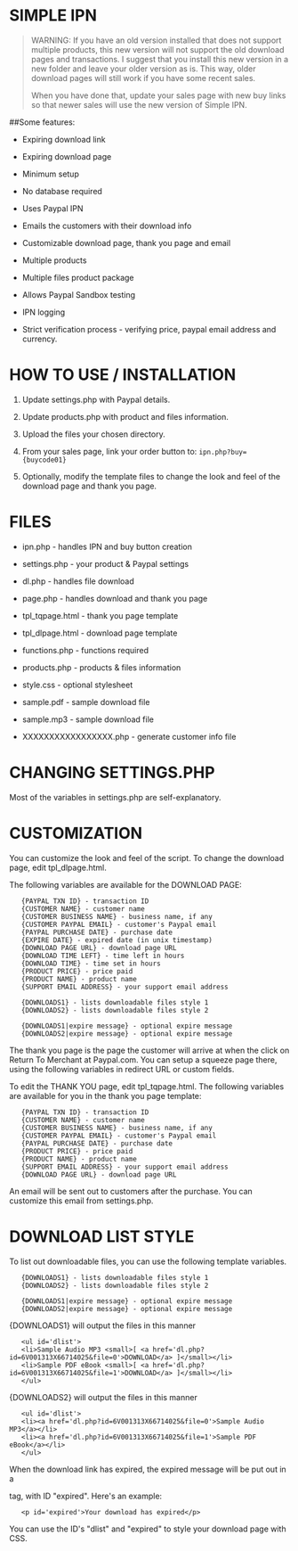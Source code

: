 SIMPLE IPN
==========

> WARNING: If you have an old version installed that does not support multiple products, this new version will not support the old download pages and transactions. I suggest that you install this new version in a new folder and leave your older version as is. This way, older download pages will still work if you have some recent sales.
> 
> When you have done that, update your sales page with new buy links so that newer sales will use the new version of Simple IPN.


##Some features:

* Expiring download link

* Expiring download page

* Minimum setup

* No database required

* Uses Paypal IPN

* Emails the customers with their download info

* Customizable download page, thank you page and email

* Multiple products

* Multiple files product package

* Allows Paypal Sandbox testing

* IPN logging

* Strict verification process - verifying price, paypal email address and currency.


HOW TO USE / INSTALLATION
=========================

1. Update settings.php with Paypal details.

2. Update products.php with product and files information.

3. Upload the files your chosen directory.

4. From your sales page, link your order button to: ```ipn.php?buy={buycode01}```

5. Optionally, modify the template files to change the look and feel of the download page and thank you page.


FILES
=====

- ipn.php               - handles IPN and buy button creation
- settings.php          - your product & Paypal settings
- dl.php                - handles file download
- page.php              - handles download and thank you page
- tpl_tqpage.html       - thank you page template
- tpl_dlpage.html       - download page template
- functions.php         - functions required
- products.php          - products & files information
- style.css             - optional stylesheet

- sample.pdf            - sample download file
- sample.mp3            - sample download file
- XXXXXXXXXXXXXXXXX.php - generate customer info file


CHANGING SETTINGS.PHP
=====================

Most of the variables in settings.php are self-explanatory.


CUSTOMIZATION
=============

You can customize the look and feel of the script. To change
the download page, edit tpl_dlpage.html.

The following variables are available for the DOWNLOAD PAGE:
```
   {PAYPAL TXN ID} - transaction ID
   {CUSTOMER NAME} - customer name
   {CUSTOMER BUSINESS NAME} - business name, if any
   {CUSTOMER PAYPAL EMAIL} - customer's Paypal email
   {PAYPAL PURCHASE DATE} - purchase date
   {EXPIRE DATE} - expired date (in unix timestamp)
   {DOWNLOAD PAGE URL} - download page URL
   {DOWNLOAD TIME LEFT} - time left in hours
   {DOWNLOAD TIME} - time set in hours
   {PRODUCT PRICE} - price paid
   {PRODUCT NAME} - product name
   {SUPPORT EMAIL ADDRESS} - your support email address

   {DOWNLOADS1} - lists downloadable files style 1
   {DOWNLOADS2} - lists downloadable files style 2

   {DOWNLOADS1|expire message} - optional expire message
   {DOWNLOADS2|expire message} - optional expire message
```
The thank you page is the page the customer will arrive at
when the click on Return To Merchant at Paypal.com. You can
setup a squeeze page there, using the following variables
in redirect URL or custom fields.

To edit the THANK YOU page, edit tpl_tqpage.html. The
following variables are available for you in the thank you
page template:
```
   {PAYPAL TXN ID} - transaction ID
   {CUSTOMER NAME} - customer name
   {CUSTOMER BUSINESS NAME} - business name, if any
   {CUSTOMER PAYPAL EMAIL} - customer's Paypal email
   {PAYPAL PURCHASE DATE} - purchase date
   {PRODUCT PRICE} - price paid
   {PRODUCT NAME} - product name
   {SUPPORT EMAIL ADDRESS} - your support email address
   {DOWNLOAD PAGE URL} - download page URL
```
An email will be sent out to customers after the purchase.
You can customize this email from settings.php.


DOWNLOAD LIST STYLE
===================

To list out downloadable files, you can use the following
template variables.
```
   {DOWNLOADS1} - lists downloadable files style 1
   {DOWNLOADS2} - lists downloadable files style 2
```
```
   {DOWNLOADS1|expire message} - optional expire message
   {DOWNLOADS2|expire message} - optional expire message
```
{DOWNLOADS1} will output the files in this manner
```
   <ul id='dlist'>
   <li>Sample Audio MP3 <small>[ <a href='dl.php?id=6V001313X66714025&file=0'>DOWNLOAD</a> ]</small></li>
   <li>Sample PDF eBook <small>[ <a href='dl.php?id=6V001313X66714025&file=1'>DOWNLOAD</a> ]</small></li>
   </ul>
```
{DOWNLOADS2} will output the files in this manner
```
   <ul id='dlist'>
   <li><a href='dl.php?id=6V001313X66714025&file=0'>Sample Audio MP3</a></li>
   <li><a href='dl.php?id=6V001313X66714025&file=1'>Sample PDF eBook</a></li>
   </ul>
```
When the download link has expired, the expired message will
be put out in a <p> tag, with ID "expired". Here's an
example:
```
   <p id='expired'>Your download has expired</p>
```
You can use the ID's "dlist" and "expired" to style your
download page with CSS.

